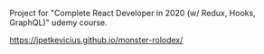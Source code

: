 Project for "Complete React Developer in 2020 (w/ Redux, Hooks, GraphQL)" udemy course.

https://jpetkevicius.github.io/monster-rolodex/
